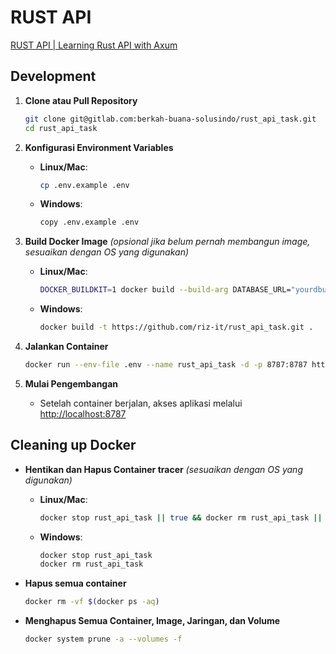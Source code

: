 # RUST API

[RUST API | Learning Rust API with Axum](http://localhost:8787)

## Development

1. **Clone atau Pull Repository**

   ```bash
   git clone git@gitlab.com:berkah-buana-solusindo/rust_api_task.git
   cd rust_api_task
   ```

2. **Konfigurasi Environment Variables**

   - **Linux/Mac**:

     ```bash
     cp .env.example .env
     ```

   - **Windows**:

     ```bash
     copy .env.example .env
     ```

3. **Build Docker Image** _(opsional jika belum pernah membangun image, sesuaikan dengan OS yang digunakan)_

   - **Linux/Mac**:
     ```bash
     DOCKER_BUILDKIT=1 docker build --build-arg DATABASE_URL="yourdburl" -t https://github.com/riz-it/rust_api_task.git .
     ```
   - **Windows**:
     ```bash
     docker build -t https://github.com/riz-it/rust_api_task.git .
     ```

4. **Jalankan Container**

   ```bash
   docker run --env-file .env --name rust_api_task -d -p 8787:8787 https://github.com/riz-it/rust_api_task.git
   ```

5. **Mulai Pengembangan**

   - Setelah container berjalan, akses aplikasi melalui [http://localhost:8787](http://localhost:8787)

## Cleaning up Docker

- **Hentikan dan Hapus Container tracer** _(sesuaikan dengan OS yang digunakan)_

  - **Linux/Mac**:
    ```bash
    docker stop rust_api_task || true && docker rm rust_api_task || true
    ```
  - **Windows**:
    ```bash
    docker stop rust_api_task
    docker rm rust_api_task
    ```

- **Hapus semua container**

  ```bash
  docker rm -vf $(docker ps -aq)
  ```

- **Menghapus Semua Container, Image, Jaringan, dan Volume**

  ```bash
  docker system prune -a --volumes -f
  ```
